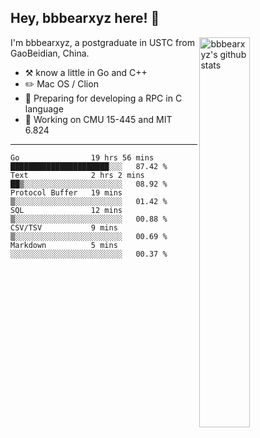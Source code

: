 ## Hey, bbbearxyz here! :wave:

<img align="right" alt="bbbearxyz's github stats" width="40%" src="https://github-readme-stats.vercel.app/api?username=bbbearxyz&show_icons=true">

I'm bbbearxyz, a postgraduate in USTC from GaoBeidian, China.

-   :hammer_and_pick:    know a little in Go and C++
-   :pencil2: Mac OS / Clion
-   :seedling: Preparing for developing a RPC in C language 
-   :thinking: Working on CMU 15-445 and MIT 6.824
---
<!--START_SECTION:waka-->

```text
Go                19 hrs 56 mins  ██████████████████████░░░   87.42 %
Text              2 hrs 2 mins    ██▒░░░░░░░░░░░░░░░░░░░░░░   08.92 %
Protocol Buffer   19 mins         ▒░░░░░░░░░░░░░░░░░░░░░░░░   01.42 %
SQL               12 mins         ▒░░░░░░░░░░░░░░░░░░░░░░░░   00.88 %
CSV/TSV           9 mins          ▒░░░░░░░░░░░░░░░░░░░░░░░░   00.69 %
Markdown          5 mins          ░░░░░░░░░░░░░░░░░░░░░░░░░   00.37 %
```

<!--END_SECTION:waka-->
